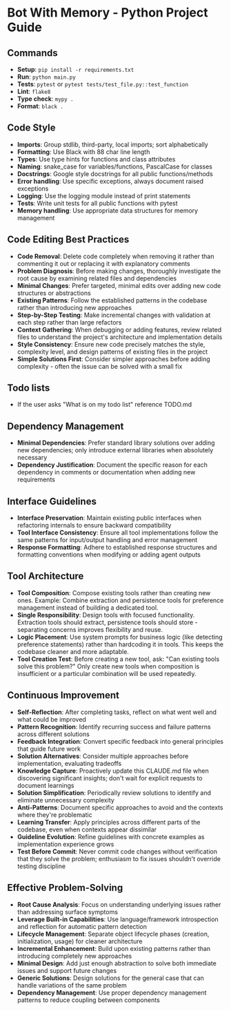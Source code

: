 # Bot With Memory - Python Project Guide

## Commands
- **Setup**: `pip install -r requirements.txt`
- **Run**: `python main.py`
- **Tests**: `pytest` or `pytest tests/test_file.py::test_function`
- **Lint**: `flake8`
- **Type check**: `mypy .`
- **Format**: `black .`

## Code Style
- **Imports**: Group stdlib, third-party, local imports; sort alphabetically
- **Formatting**: Use Black with 88 char line length
- **Types**: Use type hints for functions and class attributes
- **Naming**: snake_case for variables/functions, PascalCase for classes
- **Docstrings**: Google style docstrings for all public functions/methods
- **Error handling**: Use specific exceptions, always document raised exceptions
- **Logging**: Use the logging module instead of print statements
- **Tests**: Write unit tests for all public functions with pytest
- **Memory handling**: Use appropriate data structures for memory management

## Code Editing Best Practices
- **Code Removal**: Delete code completely when removing it rather than commenting it out or replacing it with explanatory comments
- **Problem Diagnosis**: Before making changes, thoroughly investigate the root cause by examining related files and dependencies
- **Minimal Changes**: Prefer targeted, minimal edits over adding new code structures or abstractions
- **Existing Patterns**: Follow the established patterns in the codebase rather than introducing new approaches
- **Step-by-Step Testing**: Make incremental changes with validation at each step rather than large refactors
- **Context Gathering**: When debugging or adding features, review related files to understand the project's architecture and implementation details
- **Style Consistency**: Ensure new code precisely matches the style, complexity level, and design patterns of existing files in the project
- **Simple Solutions First**: Consider simpler approaches before adding complexity - often the issue can be solved with a small fix

## Todo lists
- If the user asks "What is on my todo list" reference TODO.md

## Dependency Management
- **Minimal Dependencies**: Prefer standard library solutions over adding new dependencies; only introduce external libraries when absolutely necessary
- **Dependency Justification**: Document the specific reason for each dependency in comments or documentation when adding new requirements

## Interface Guidelines
- **Interface Preservation**: Maintain existing public interfaces when refactoring internals to ensure backward compatibility
- **Tool Interface Consistency**: Ensure all tool implementations follow the same patterns for input/output handling and error management
- **Response Formatting**: Adhere to established response structures and formatting conventions when modifying or adding agent outputs

## Tool Architecture
- **Tool Composition**: Compose existing tools rather than creating new ones. Example: Combine extraction and persistence tools for preference management instead of building a dedicated tool.
- **Single Responsibility**: Design tools with focused functionality. Extraction tools should extract, persistence tools should store - separating concerns improves flexibility and reuse.
- **Logic Placement**: Use system prompts for business logic (like detecting preference statements) rather than hardcoding it in tools. This keeps the codebase cleaner and more adaptable.
- **Tool Creation Test**: Before creating a new tool, ask: "Can existing tools solve this problem?" Only create new tools when composition is insufficient or a particular combination will be used repeatedly.

## Continuous Improvement
- **Self-Reflection**: After completing tasks, reflect on what went well and what could be improved
- **Pattern Recognition**: Identify recurring success and failure patterns across different solutions
- **Feedback Integration**: Convert specific feedback into general principles that guide future work
- **Solution Alternatives**: Consider multiple approaches before implementation, evaluating tradeoffs
- **Knowledge Capture**: Proactively update this CLAUDE.md file when discovering significant insights; don't wait for explicit requests to document learnings
- **Solution Simplification**: Periodically review solutions to identify and eliminate unnecessary complexity
- **Anti-Patterns**: Document specific approaches to avoid and the contexts where they're problematic
- **Learning Transfer**: Apply principles across different parts of the codebase, even when contexts appear dissimilar
- **Guideline Evolution**: Refine guidelines with concrete examples as implementation experience grows
- **Test Before Commit**: Never commit code changes without verification that they solve the problem; enthusiasm to fix issues shouldn't override testing discipline

## Effective Problem-Solving
- **Root Cause Analysis**: Focus on understanding underlying issues rather than addressing surface symptoms
- **Leverage Built-in Capabilities**: Use language/framework introspection and reflection for automatic pattern detection
- **Lifecycle Management**: Separate object lifecycle phases (creation, initialization, usage) for cleaner architecture
- **Incremental Enhancement**: Build upon existing patterns rather than introducing completely new approaches
- **Minimal Design**: Add just enough abstraction to solve both immediate issues and support future changes
- **Generic Solutions**: Design solutions for the general case that can handle variations of the same problem
- **Dependency Management**: Use proper dependency management patterns to reduce coupling between components
